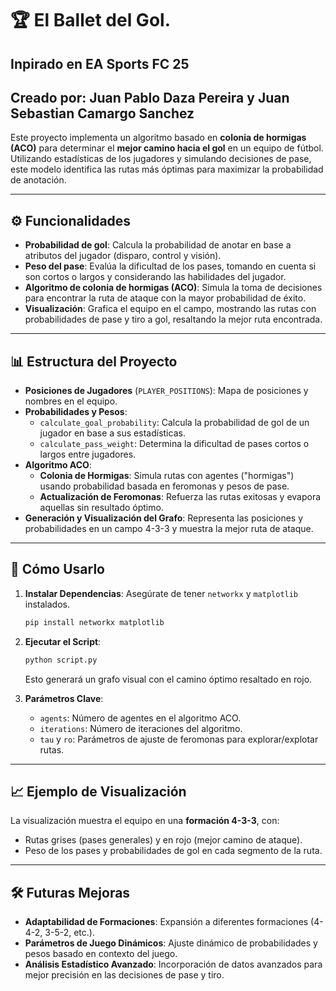 # 🏆 El Ballet del Gol.
## Inpirado en EA Sports FC 25

## Creado por: Juan Pablo Daza Pereira y Juan Sebastian Camargo Sanchez

Este proyecto implementa un algoritmo basado en **colonia de hormigas (ACO)** para determinar el **mejor camino hacia el gol** en un equipo de fútbol. Utilizando estadísticas de los jugadores y simulando decisiones de pase, este modelo identifica las rutas más óptimas para maximizar la probabilidad de anotación.

---

## ⚙️ Funcionalidades

- **Probabilidad de gol**: Calcula la probabilidad de anotar en base a atributos del jugador (disparo, control y visión).
- **Peso del pase**: Evalúa la dificultad de los pases, tomando en cuenta si son cortos o largos y considerando las habilidades del jugador.
- **Algoritmo de colonia de hormigas (ACO)**: Simula la toma de decisiones para encontrar la ruta de ataque con la mayor probabilidad de éxito.
- **Visualización**: Grafica el equipo en el campo, mostrando las rutas con probabilidades de pase y tiro a gol, resaltando la mejor ruta encontrada.

---

## 📊 Estructura del Proyecto

- **Posiciones de Jugadores** (`PLAYER_POSITIONS`): Mapa de posiciones y nombres en el equipo.
- **Probabilidades y Pesos**:
  - `calculate_goal_probability`: Calcula la probabilidad de gol de un jugador en base a sus estadísticas.
  - `calculate_pass_weight`: Determina la dificultad de pases cortos o largos entre jugadores.
- **Algoritmo ACO**:
  - **Colonia de Hormigas**: Simula rutas con agentes ("hormigas") usando probabilidad basada en feromonas y pesos de pase.
  - **Actualización de Feromonas**: Refuerza las rutas exitosas y evapora aquellas sin resultado óptimo.
- **Generación y Visualización del Grafo**: Representa las posiciones y probabilidades en un campo 4-3-3 y muestra la mejor ruta de ataque.

---

## 🚀 Cómo Usarlo

1. **Instalar Dependencias**: Asegúrate de tener `networkx` y `matplotlib` instalados.
    ```bash
    pip install networkx matplotlib
    ```

2. **Ejecutar el Script**:
    ```bash
    python script.py
    ```
   Esto generará un grafo visual con el camino óptimo resaltado en rojo.

3. **Parámetros Clave**:
   - `agents`: Número de agentes en el algoritmo ACO.
   - `iterations`: Número de iteraciones del algoritmo.
   - `tau` y `ro`: Parámetros de ajuste de feromonas para explorar/explotar rutas.

---

## 📈 Ejemplo de Visualización

La visualización muestra el equipo en una **formación 4-3-3**, con:
- Rutas grises (pases generales) y en rojo (mejor camino de ataque).
- Peso de los pases y probabilidades de gol en cada segmento de la ruta.

---

## 🛠 Futuras Mejoras

- **Adaptabilidad de Formaciones**: Expansión a diferentes formaciones (4-4-2, 3-5-2, etc.).
- **Parámetros de Juego Dinámicos**: Ajuste dinámico de probabilidades y pesos basado en contexto del juego.
- **Análisis Estadístico Avanzado**: Incorporación de datos avanzados para mejor precisión en las decisiones de pase y tiro.
